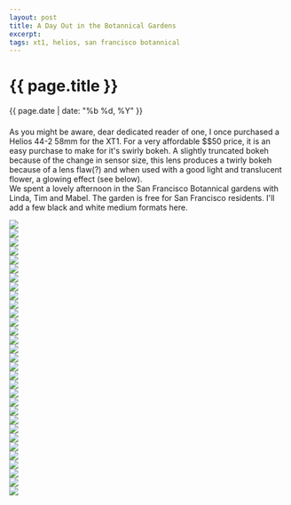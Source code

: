 ```yaml
---
layout: post
title: A Day Out in the Botannical Gardens
excerpt: 
tags: xt1, helios, san francisco botannical
---
```



{{ page.title }}
================
<div class="pdate"> {{ page.date | date: "%b %d, %Y" }} </div>


<div class="row">

<div class="col-xs-12">


	
<div id="demo6" class="flex-images" style="padding-top:0.5em;">

<div class="row">
<div class="col-xs-12">
<p>
As you might be aware, dear dedicated reader of one, I once purchased a Helios 44-2 58mm for the XT1. For a very affordable
$$50 price, it is an easy purchase to make for it's swirly bokeh. A slightly truncated bokeh because of the change in sensor size,
this lens produces a twirly bokeh because of a lens flaw(?) and when used with a good light and translucent flower, a glowing effect (see below).
<br/>
We spent a lovely afternoon in the San Francisco Botannical gardens with Linda, Tim and Mabel. The garden is free for San Francisco
residents. I'll add a few black and white medium formats here.
</p>	
</div>
</div>
<div class="item" data-w="624" data-h="900">
	<div class="img"><a href="{{ site.url }}/images/photos/botanical/t-DSCF1153.jpg"><img src="{{ site.url }}/images/blank.gif" data-src="{{ site.url }}/images/photos/botanical/st-bord-DSCF1153.jpg"></a></div>
</div>
<div class="item" data-w="624" data-h="900">
	<div class="img"><a href="{{ site.url }}/images/photos/botanical/t-DSCF1155.jpg"><img src="{{ site.url }}/images/blank.gif" data-src="{{ site.url }}/images/photos/botanical/st-bord-DSCF1155.jpg"></a></div>
</div>
<div class="item" data-w="624" data-h="900">
	<div class="img"><a href="{{ site.url }}/images/photos/botanical/t-DSCF1159.jpg"><img src="{{ site.url }}/images/blank.gif" data-src="{{ site.url }}/images/photos/botanical/st-bord-DSCF1159.jpg"></a></div>
</div>
<div class="item" data-w="624" data-h="900">
	<div class="img"><a href="{{ site.url }}/images/photos/botanical/t-DSCF1160.jpg"><img src="{{ site.url }}/images/blank.gif" data-src="{{ site.url }}/images/photos/botanical/st-bord-DSCF1160.jpg"></a></div>
</div>
<div class="item" data-w="624" data-h="900">
	<div class="img"><a href="{{ site.url }}/images/photos/botanical/t-DSCF1164.jpg"><img src="{{ site.url }}/images/blank.gif" data-src="{{ site.url }}/images/photos/botanical/st-bord-DSCF1164.jpg"></a></div>
</div>
<div class="item" data-w="900" data-h="578">
	<div class="img"><a href="{{ site.url }}/images/photos/botanical/t-DSCF1165.jpg"><img src="{{ site.url }}/images/blank.gif" data-src="{{ site.url }}/images/photos/botanical/st-bord-DSCF1165.jpg"></a></div>
</div>
<div class="item" data-w="624" data-h="900">
	<div class="img"><a href="{{ site.url }}/images/photos/botanical/t-DSCF1169.jpg"><img src="{{ site.url }}/images/blank.gif" data-src="{{ site.url }}/images/photos/botanical/st-bord-DSCF1169.jpg"></a></div>
</div>
<div class="item" data-w="624" data-h="900">
	<div class="img"><a href="{{ site.url }}/images/photos/botanical/t-DSCF1171.jpg"><img src="{{ site.url }}/images/blank.gif" data-src="{{ site.url }}/images/photos/botanical/st-bord-DSCF1171.jpg"></a></div>
</div>
<div class="item" data-w="624" data-h="900">
	<div class="img"><a href="{{ site.url }}/images/photos/botanical/t-DSCF1172.jpg"><img src="{{ site.url }}/images/blank.gif" data-src="{{ site.url }}/images/photos/botanical/st-bord-DSCF1172.jpg"></a></div>
</div>
<div class="item" data-w="624" data-h="900">
	<div class="img"><a href="{{ site.url }}/images/photos/botanical/t-DSCF1173.jpg"><img src="{{ site.url }}/images/blank.gif" data-src="{{ site.url }}/images/photos/botanical/st-bord-DSCF1173.jpg"></a></div>
</div>
<div class="item" data-w="624" data-h="900">
	<div class="img"><a href="{{ site.url }}/images/photos/botanical/t-DSCF1174.jpg"><img src="{{ site.url }}/images/blank.gif" data-src="{{ site.url }}/images/photos/botanical/st-bord-DSCF1174.jpg"></a></div>
</div>
<div class="item" data-w="624" data-h="900">
	<div class="img"><a href="{{ site.url }}/images/photos/botanical/t-DSCF1175.jpg"><img src="{{ site.url }}/images/blank.gif" data-src="{{ site.url }}/images/photos/botanical/st-bord-DSCF1175.jpg"></a></div>
</div>
<div class="item" data-w="900" data-h="578">
	<div class="img"><a href="{{ site.url }}/images/photos/botanical/t-DSCF1176.jpg"><img src="{{ site.url }}/images/blank.gif" data-src="{{ site.url }}/images/photos/botanical/st-bord-DSCF1176.jpg"></a></div>
</div>
<div class="item" data-w="624" data-h="900">
	<div class="img"><a href="{{ site.url }}/images/photos/botanical/t-DSCF1177.jpg"><img src="{{ site.url }}/images/blank.gif" data-src="{{ site.url }}/images/photos/botanical/st-bord-DSCF1177.jpg"></a></div>
</div>
<div class="item" data-w="624" data-h="900">
	<div class="img"><a href="{{ site.url }}/images/photos/botanical/t-DSCF1179.jpg"><img src="{{ site.url }}/images/blank.gif" data-src="{{ site.url }}/images/photos/botanical/st-bord-DSCF1179.jpg"></a></div>
</div>
<div class="item" data-w="624" data-h="900">
	<div class="img"><a href="{{ site.url }}/images/photos/botanical/t-DSCF1180.jpg"><img src="{{ site.url }}/images/blank.gif" data-src="{{ site.url }}/images/photos/botanical/st-bord-DSCF1180.jpg"></a></div>
</div>
<div class="item" data-w="624" data-h="900">
	<div class="img"><a href="{{ site.url }}/images/photos/botanical/t-DSCF1186.jpg"><img src="{{ site.url }}/images/blank.gif" data-src="{{ site.url }}/images/photos/botanical/st-bord-DSCF1186.jpg"></a></div>
</div>
<div class="item" data-w="624" data-h="900">
	<div class="img"><a href="{{ site.url }}/images/photos/botanical/t-DSCF1188.jpg"><img src="{{ site.url }}/images/blank.gif" data-src="{{ site.url }}/images/photos/botanical/st-bord-DSCF1188.jpg"></a></div>
</div>
<div class="item" data-w="900" data-h="578">
	<div class="img"><a href="{{ site.url }}/images/photos/botanical/t-DSCF1190.jpg"><img src="{{ site.url }}/images/blank.gif" data-src="{{ site.url }}/images/photos/botanical/st-bord-DSCF1190.jpg"></a></div>
</div>
<div class="item" data-w="624" data-h="900">
	<div class="img"><a href="{{ site.url }}/images/photos/botanical/t-DSCF1191.jpg"><img src="{{ site.url }}/images/blank.gif" data-src="{{ site.url }}/images/photos/botanical/st-bord-DSCF1191.jpg"></a></div>
</div>
<div class="item" data-w="624" data-h="900">
	<div class="img"><a href="{{ site.url }}/images/photos/botanical/t-DSCF1192.jpg"><img src="{{ site.url }}/images/blank.gif" data-src="{{ site.url }}/images/photos/botanical/st-bord-DSCF1192.jpg"></a></div>
</div>
<div class="item" data-w="624" data-h="900">
	<div class="img"><a href="{{ site.url }}/images/photos/botanical/t-DSCF1194.jpg"><img src="{{ site.url }}/images/blank.gif" data-src="{{ site.url }}/images/photos/botanical/st-bord-DSCF1194.jpg"></a></div>
</div>
<div class="item" data-w="624" data-h="900">
	<div class="img"><a href="{{ site.url }}/images/photos/botanical/t-DSCF1200.jpg"><img src="{{ site.url }}/images/blank.gif" data-src="{{ site.url }}/images/photos/botanical/st-bord-DSCF1200.jpg"></a></div>
</div>
<div class="item" data-w="900" data-h="578"  data-solo="y">
	<div class="img"><a href="{{ site.url }}/images/photos/botanical/t-DSCF1198.jpg"><img src="{{ site.url }}/images/blank.gif" data-src="{{ site.url }}/images/photos/botanical/st-bord-DSCF1198.jpg"></a></div>
</div>
<div class="item" data-w="624" data-h="900" data-solo="y">
	<div class="img"><a href="{{ site.url }}/images/photos/botanical/t-DSCF1203.jpg"><img src="{{ site.url }}/images/blank.gif" data-src="{{ site.url }}/images/photos/botanical/t-DSCF1203.jpg"></a></div>
</div>
<div class="item" data-w="900" data-h="578">
	<div class="img"><a href="{{ site.url }}/images/photos/botanical/t-DSCF1204.jpg"><img src="{{ site.url }}/images/blank.gif" data-src="{{ site.url }}/images/photos/botanical/st-bord-DSCF1204.jpg"></a></div>
</div>
<div class="item" data-w="624" data-h="900">
	<div class="img"><a href="{{ site.url }}/images/photos/botanical/t-DSCF1211.jpg"><img src="{{ site.url }}/images/blank.gif" data-src="{{ site.url }}/images/photos/botanical/st-bord-DSCF1211.jpg"></a></div>
</div>
<div class="item" data-w="624" data-h="900">
	<div class="img"><a href="{{ site.url }}/images/photos/botanical/t-DSCF1215.jpg"><img src="{{ site.url }}/images/blank.gif" data-src="{{ site.url }}/images/photos/botanical/st-bord-DSCF1215.jpg"></a></div>
</div>
<div class="item" data-w="624" data-h="900">
	<div class="img"><a href="{{ site.url }}/images/photos/botanical/t-DSCF1220.jpg"><img src="{{ site.url }}/images/blank.gif" data-src="{{ site.url }}/images/photos/botanical/st-bord-DSCF1220.jpg"></a></div>
</div>
<div class="item" data-w="624" data-h="900">
	<div class="img"><a href="{{ site.url }}/images/photos/botanical/t-DSCF1226.jpg"><img src="{{ site.url }}/images/blank.gif" data-src="{{ site.url }}/images/photos/botanical/st-bord-DSCF1226.jpg"></a></div>
</div>
<div class="item" data-w="900" data-h="578">
	<div class="img"><a href="{{ site.url }}/images/photos/botanical/t-DSCF1231.jpg"><img src="{{ site.url }}/images/blank.gif" data-src="{{ site.url }}/images/photos/botanical/st-bord-DSCF1231.jpg"></a></div>
</div>
</div> <!--ends demo6-->
<script>
$('#demo6').flexImages({ rowHeight:900 , truncate: 0});
</script>

<!-- Ends op most -->
</div>
</div>
